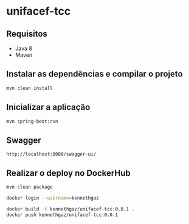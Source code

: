 # unifacef-tcc

## Requisitos
* Java 8
* Maven

## Instalar as dependências e compilar o projeto
```sh
mvn clean install
```

## Inicializar a aplicação
```sh
mvn spring-boot:run
```

## Swagger
```
http://localhost:8080/swagger-ui/
```

## Realizar o deploy no DockerHub
```sh
mvn clean package

docker login --username=kennethgaz

docker build -t kennethgaz/unifacef-tcc:0.0.1 .
docker push kennethgaz/unifacef-tcc:0.0.1
```
